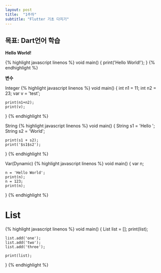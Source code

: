 ```yaml
---
layout: post
title:  "1주차"
subtitle: "Flutter 기초 다지기"
---
```


## 목표: Dart언어 학습

**Hello World!**

{% highlight javascript linenos %}
void main() {
    print('Hello World!');
}
{% endhighlight %}

**변수**

Integer
{% highlight javascript linenos %}
void main() {
    int n1 = 11;
    int n2 = 23;
    var v = 'test';
  
    print(n1+n2);
    print(v);
}
{% endhighlight %}

String
{% highlight javascript linenos %}
void main() {
    String s1 = 'Hello ';
    String s2 = 'World';
  
    print(s1 + s2);
    print('$s1$s2');
}
{% endhighlight %}

Var(Dynamic)
{% highlight javascript linenos %}
void main() {
    var n;
  
    n = 'Hello World';
    print(n);
    n = 123;
    print(n);
}
{% endhighlight %}

# List
{% highlight javascript linenos %}
void main() {
    List list = [];
    print(list);
    
    list.add('one');
    list.add('two');
    list.add('three');
    
    print(list);
}
{% endhighlight %}
